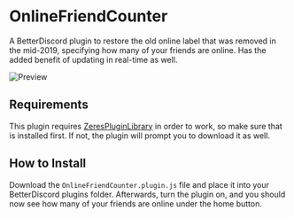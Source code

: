 # OnlineFriendCounter

A BetterDiscord plugin to restore the old online label that was removed in the mid-2019, specifying how many of your friends are online. Has the added benefit of updating in real-time as well.

![Preview](https://user-images.githubusercontent.com/83364207/228078404-3b808c60-8778-4017-9e79-2a78dd7d36c7.png)

## Requirements

This plugin requires [ZeresPluginLibrary](https://github.com/rauenzi/BDPluginLibrary) in order to work, so make sure that is installed first. If not, the plugin will prompt you to download it as well.

## How to Install

Download the `OnlineFriendCounter.plugin.js` file and place it into your BetterDiscord plugins folder. Afterwards, turn the plugin on, and you should now see how many of your friends are online under the home button.
